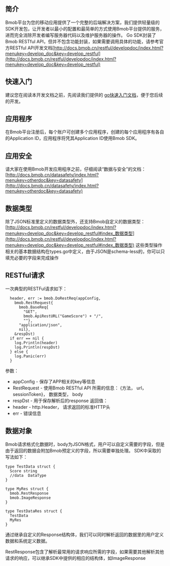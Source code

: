 ## 简介

Bmob平台为您的移动应用提供了一个完整的后端解决方案，我们提供轻量级的SDK开发包，让开发者以最小的配置和最简单的方式使用Bmob平台提供的服务，进而完全消除开发者编写服务器代码以及维护服务器的操作。
Go SDK封装了Bmob RESTful API，但并不包含功能封装，如果需要调用具体的功能，请参考官方RESTful API开发文档[http://docs.bmob.cn/restful/developdoc/index.html?menukey=develop_doc&key=develop_restful](http://docs.bmob.cn/restful/developdoc/index.html?menukey=develop_doc&key=develop_restful)

## 快速入门

建议您在阅读本开发文档之前，先阅读我们提供的 [go快速入门文档](https://github.com/bmob/bmob-go-sdk/tree/master/doc_quickstart)，便于您后续的开发。


## 应用程序
在Bmob平台注册后，每个账户可创建多个应用程序，创建的每个应用程序有各自的Application ID，应用程序将凭其Application ID使用Bmob SDK。

## 应用安全

请大家在使用Bmob开发应用程序之前，仔细阅读“数据与安全”的文档：[http://docs.bmob.cn/datasafety/index.html?menukey=otherdoc&key=datasafety](http://docs.bmob.cn/datasafety/index.html?menukey=otherdoc&key=datasafety)

## 数据类型
除了JSON标准里定义的数据类型外，还支持Bmob自定义的数据类型：[http://docs.bmob.cn/restful/developdoc/index.html?menukey=develop_doc&key=develop_restful#index_数据类型](http://docs.bmob.cn/restful/developdoc/index.html?menukey=develop_doc&key=develop_restful#index_数据类型)
这些类型操作相关的基本数据结构在types.go中定义，由于JSON是schema-less的，你可以只填充必要的字段来完成操作

## RESTful请求
一次典型的RESTFul请求如下：
```
  header, err := bmob.DoRestReq(appConfig,
    bmob.RestRequest{
      bmob.BaseReq{
        "GET",
        bmob.ApiRestURL("GameScore") + "/",
        ""},
      "application/json",
      nil},
    &respDst)
  if err == nil {
    log.Println(header)
    log.Println(respDst)
  } else {
    log.Panic(err)
  }
```
参数：
* appConfig - 保存了APP相关的key等信息
* RestRequest - 使用Bmob RESTful API 所需的信息： {方法， url， sessionToken}， 数据类型， body
* respDst - 用于保存解析后的response
返回值：
* header - http.Header， 请求返回的标准HTTP头
* err - 错误信息

## 数据对象

Bmob请求格式化数据时，body为JSON格式，用户可以自定义需要的字段，但是由于返回的数据会附加Bmob预定义的字段，所以需要单独处理。 SDK中采取的写法如下：
```
type TestData struct {
  Score string
  //data  DataType
}

type MyRes struct {
  bmob.RestResponse
  bmob.ImageResponse
}

type TestDataRes struct {
  TestData
  MyRes
}
```
通过继承自定义的Response结构体，我们可以同时解析返回的数据里的用户定义数据和系统定义数据。

RestResponse包含了解析最常用的请求响应所需的字段，如果需要其他解析其他请求的响应，可以继承SDK中提供的相应的结构体，如ImageResponse

